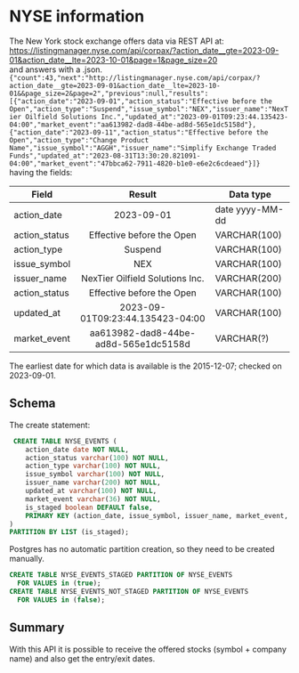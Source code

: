 # NYSE information

The New York stock exchange offers data via REST API at:</br>
https://listingmanager.nyse.com/api/corpax/?action_date__gte=2023-09-01&action_date__lte=2023-10-01&page=1&page_size=20
</br>
and answers with a .json.</br>
``{"count":43,"next":"http://listingmanager.nyse.com/api/corpax/?action_date__gte=2023-09-01&action_date__lte=2023-10-01&&page_size=2&page=2","previous":null,"results":[{"action_date":"2023-09-01","action_status":"Effective before the Open","action_type":"Suspend","issue_symbol":"NEX","issuer_name":"NexTier Oilfield Solutions Inc.","updated_at":"2023-09-01T09:23:44.135423-04:00","market_event":"aa613982-dad8-44be-ad8d-565e1dc5158d"},{"action_date":"2023-09-11","action_status":"Effective before the Open","action_type":"Change Product Name","issue_symbol":"AGGH","issuer_name":"Simplify Exchange Traded Funds","updated_at":"2023-08-31T13:30:20.821091-04:00","market_event":"47bbca62-7911-4820-b1e0-e6e2c6cdeaed"}]}`` </br>
having the fields:</br>

| Field       |          Result           | Data type       |
|-------------|:-------------------------:|-----------------|
|action_date|2023-09-01| date yyyy-MM-dd |
| action_status    | Effective before the Open | VARCHAR(100)    |
| action_type   |Suspend| VARCHAR(100)    |
| issue_symbol    |NEX| VARCHAR(100)    |
| issuer_name | NexTier Oilfield Solutions Inc. | VARCHAR(200)    |
| action_status| Effective before the Open| VARCHAR(100)    |
| updated_at|2023-09-01T09:23:44.135423-04:00| VARCHAR(100)    |
| market_event|aa613982-dad8-44be-ad8d-565e1dc5158d| VARCHAR(?)      |

The earliest date for which data is available is the 2015-12-07; checked on 2023-09-01.

## Schema
The create statement:</br>
~~~~sql
 CREATE TABLE NYSE_EVENTS (
    action_date date NOT NULL,
    action_status varchar(100) NOT NULL,
    action_type varchar(100) NOT NULL,
    issue_symbol varchar(100) NOT NULL,
    issuer_name varchar(200) NOT NULL,
    updated_at varchar(100) NOT NULL,
    market_event varchar(36) NOT NULL,
    is_staged boolean DEFAULT false,
    PRIMARY KEY (action_date, issue_symbol, issuer_name, market_event, is_staged)
)
PARTITION BY LIST (is_staged);
~~~~
Postgres has no automatic partition creation, so they need to be created manually.
~~~~sql
CREATE TABLE NYSE_EVENTS_STAGED PARTITION OF NYSE_EVENTS
  FOR VALUES in (true);
CREATE TABLE NYSE_EVENTS_NOT_STAGED PARTITION OF NYSE_EVENTS
  FOR VALUES in (false);
~~~~

## Summary

With this API it is possible to receive the offered stocks (symbol + company name) and also get the entry/exit dates. 